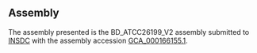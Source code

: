 

Assembly
--------

The assembly presented is the BD\_ATCC26199\_V2 assembly submitted to
[INSDC](http://www.insdc.org) with the assembly accession
[GCA\_000166155.1](http://www.ebi.ac.uk/ena/data/view/GCA_000166155.1).

